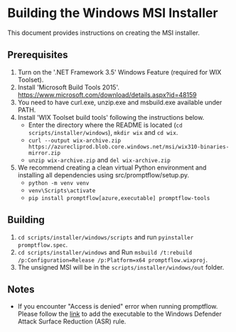 Building the Windows MSI Installer
========================

This document provides instructions on creating the MSI installer.

Prerequisites
-------------

1. Turn on the '.NET Framework 3.5' Windows Feature (required for WIX Toolset).
2. Install 'Microsoft Build Tools 2015'.
    https://www.microsoft.com/download/details.aspx?id=48159
3. You need to have curl.exe, unzip.exe and msbuild.exe available under PATH.
4. Install 'WIX Toolset build tools' following the instructions below.
   - Enter the directory where the README is located (`cd scripts/installer/windows`), `mkdir wix` and `cd wix`.
   - `curl --output wix-archive.zip  https://azurecliprod.blob.core.windows.net/msi/wix310-binaries-mirror.zip`
   - `unzip wix-archive.zip` and `del wix-archive.zip`
5. We recommend creating a clean virtual Python environment and installing all dependencies using src/promptflow/setup.py.
   - `python -m venv venv`
   - `venv\Scripts\activate`
   - `pip install promptflow[azure,executable] promptflow-tools`


Building
--------
1. `cd scripts/installer/windows/scripts` and run `pyinstaller promptflow.spec`.
2. `cd scripts/installer/windows` and Run `msbuild /t:rebuild /p:Configuration=Release /p:Platform=x64 promptflow.wixproj`.
3. The unsigned MSI will be in the `scripts/installer/windows/out` folder.

Notes
--------
- If you encounter "Access is denied" error when running promptflow. Please follow the [link](https://learn.microsoft.com/en-us/microsoft-365/security/defender-endpoint/attack-surface-reduction-rules-deployment-implement?view=o365-worldwide#customize-attack-surface-reduction-rules) to add the executable to the Windows Defender Attack Surface Reduction (ASR) rule.